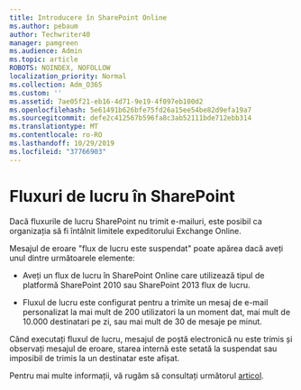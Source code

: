 ```yaml
---
title: Introducere în SharePoint Online
ms.author: pebaum
author: Techwriter40
manager: pamgreen
ms.audience: Admin
ms.topic: article
ROBOTS: NOINDEX, NOFOLLOW
localization_priority: Normal
ms.collection: Adm_O365
ms.custom: ''
ms.assetid: 7ae05f21-eb16-4d71-9e19-4f097eb100d2
ms.openlocfilehash: 5e61491b626bfe75fd26a15ee54be82d9efa19a7
ms.sourcegitcommit: defe2c412567b596fa8c3ab52111bde712ebb314
ms.translationtype: MT
ms.contentlocale: ro-RO
ms.lasthandoff: 10/29/2019
ms.locfileid: "37766903"
---
```

# <a name="workflows-in-sharepoint"></a>Fluxuri de lucru în SharePoint

Dacă fluxurile de lucru SharePoint nu trimit e-mailuri, este posibil ca organizația să fi întâlnit limitele expeditorului Exchange Online.

Mesajul de eroare "flux de lucru este suspendat" poate apărea dacă aveți unul dintre următoarele elemente:

- Aveți un flux de lucru în SharePoint Online care utilizează tipul de platformă SharePoint 2010 sau SharePoint 2013 flux de lucru.

- Fluxul de lucru este configurat pentru a trimite un mesaj de e-mail personalizat la mai mult de 200 utilizatori la un moment dat, mai mult de 10.000 destinatari pe zi, sau mai mult de 30 de mesaje pe minut.

Când executați fluxul de lucru, mesajul de poștă electronică nu este trimis și observați mesajul de eroare, starea internă este setată la suspendat sau imposibil de trimis la un destinatar este afișat.

Pentru mai multe informații, vă rugăm să consultați următorul [articol](https://docs.microsoft.com/sharepoint/support/workflows/configured-workflow-fails-running).


